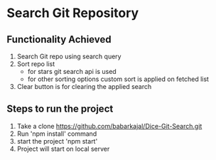 # Search Git Repository

## Functionality Achieved
  1. Search Git repo using search query
  2. Sort repo list
      - for stars git search api is used
      - for other sorting options custom sort is applied on fetched list
  3. Clear button is for clearing the applied search


## Steps to run the project
1. Take a clone https://github.com/babarkajal/Dice-Git-Search.git
2. Run 'npm install' command
3. start the project 'npm start' 
4. Project will start on local server
